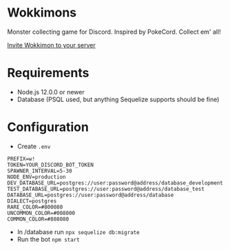 # Wokkimons
Monster collecting game for Discord. Inspired by PokeCord. Collect em' all!

[Invite Wokkimon to your server](https://discordapp.com/oauth2/authorize?client_id=689846496417415174&scope=bot&permissions=116736)

# Requirements
- Node.js 12.0.0 or newer
- Database (PSQL used, but anything Sequelize supports should be fine)

# Configuration
- Create `.env`
```
PREFIX=w!
TOKEN=YOUR_DISCORD_BOT_TOKEN
SPAWNER_INTERVAL=5-30
NODE_ENV=production
DEV_DATABASE_URL=postgres://user:password@address/database_development
TEST_DATABASE_URL=postgres://user:password@address/database_test
DATABASE_URL=postgres://user:password@address/database
DIALECT=postgres
RARE_COLOR=#800080
UNCOMMON_COLOR=#008000
COMMON_COLOR=#808080
```
- In /database run `npx sequelize db:migrate`
- Run the bot `npm start`